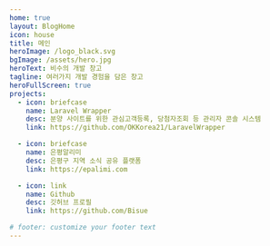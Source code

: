 ```yaml
---
home: true
layout: BlogHome
icon: house
title: 메인
heroImage: /logo_black.svg
bgImage: /assets/hero.jpg
heroText: 비수의 개발 창고
tagline: 여러가지 개발 경험을 담은 창고
heroFullScreen: true
projects:
  - icon: briefcase
    name: Laravel Wrapper
    desc: 분양 사이트를 위한 관심고객등록, 당첨자조회 등 관리자 콘솔 시스템
    link: https://github.com/OKKorea21/LaravelWrapper

  - icon: briefcase
    name: 은평알리미
    desc: 은평구 지역 소식 공유 플랫폼
    link: https://epalimi.com

  - icon: link
    name: Github
    desc: 깃허브 프로필
    link: https://github.com/Bisue

# footer: customize your footer text
---
```

